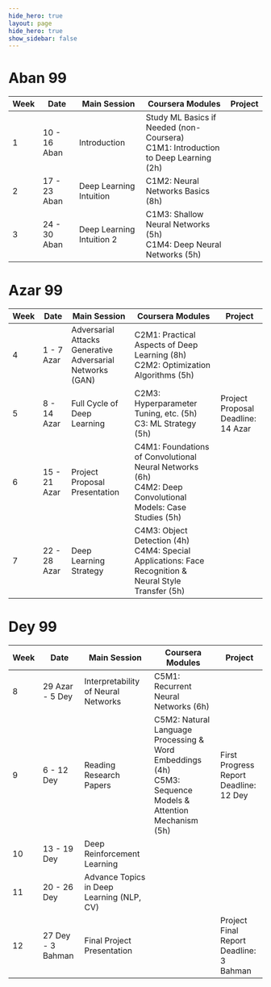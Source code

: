 ```yaml
---
hide_hero: true
layout: page
hide_hero: true
show_sidebar: false
---
```


# Aban 99

| Week 	| Date	| Main Session 	| Coursera Modules | Project 	|
|------|------|------|-----|-----|
| 1 | 10 - 16 Aban | Introduction	| Study ML Basics if Needed (non-Coursera)<br>C1M1: Introduction to Deep Learning (2h) 	|  	|
| 2 | 17 - 23 Aban | Deep Learning Intuition	| C1M2: Neural Networks Basics (8h)	|  	|
| 3 | 24 - 30 Aban | Deep Learning Intuition 2	| C1M3: Shallow Neural Networks (5h)<br>C1M4: Deep Neural Networks (5h)	|  	|

# Azar 99

| Week 	| Date	| Main Session 	| Coursera Modules | Project 	|
|------|------|------|-----|-----|
| 4 | 1 - 7 Azar | Adversarial Attacks<br>Generative Adversarial Networks (GAN)	| C2M1: Practical Aspects of Deep Learning (8h)<br>C2M2: Optimization Algorithms (5h)	|  	|
| 5 | 8 - 14 Azar | Full Cycle of Deep Learning	| C2M3: Hyperparameter Tuning, etc. (5h)<br>C3: ML Strategy (5h)	| Project Proposal<br>Deadline: 14 Azar 	|
| 6 | 15 - 21 Azar | Project Proposal Presentation	| C4M1: Foundations of Convolutional Neural Networks (6h)<br>C4M2: Deep Convolutional Models: Case Studies (5h) 	|  	|
| 7 | 22 - 28 Azar | Deep Learning Strategy	| C4M3: Object Detection (4h)<br>C4M4: Special Applications: Face Recognition & Neural Style Transfer (5h) 	|  	|

# Dey 99

| Week 	| Date	| Main Session 	| Coursera Modules | Project 	|
|------|------|------|-----|-----|
| 8 | 29 Azar - 5 Dey | Interpretability of Neural Networks	| C5M1: Recurrent Neural Networks (6h) 	|  	|
| 9 | 6 - 12 Dey | Reading Research Papers	| C5M2: Natural Language Processing & Word Embeddings (4h)<br>C5M3: Sequence Models & Attention Mechanism	(5h) | First Progress Report<br>Deadline: 12 Dey 	|
| 10 | 13 - 19 Dey | Deep Reinforcement Learning	| 	|  	|
| 11 | 20 - 26 Dey | Advance Topics in Deep Learning (NLP, CV)	|  	|  	|
| 12 | 27 Dey - 3 Bahman | Final Project Presentation	|  	| Project Final Report<br>Deadline: 3 Bahman 	|
